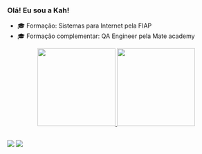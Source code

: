 ### Olá! Eu sou a Kah!

- 🎓 Formação: Sistemas para Internet pela FIAP
- 🎓 Formação complementar: QA Engineer pela Mate academy


<div align="center">
  <a href="https://github.com/KalianaBueno">
  <img height="180em" src="https://github-readme-stats.vercel.app/api?username=KalianaBueno&show_icons=true&theme=radical&include_all_commits=true&count_private=true"/>
  <img height="180em" src="https://github-readme-stats.vercel.app/api/top-langs/?username=KalianaBueno&layout=compact&langs_count=7&theme=radical"/>
</div>

##

<div>
  <a href="https://instagram.com/kalianabueno" target="_blank"><img src="https://img.shields.io/badge/-Instagram-%23E4405F?style=for-the-badge&logo=instagram&logoColor=white" target="_blank"></a>
  <a href="https://www.linkedin.com/in/kalianabueno" target="_blank"><img src="https://img.shields.io/badge/-LinkedIn-%230077B5?style=for-the-badge&logo=linkedin&logoColor=white" target="_blank"></a> 
 
</div>
